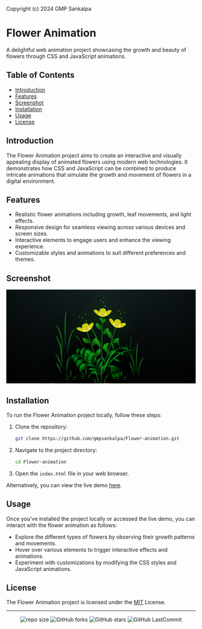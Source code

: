 Copyright (c) 2024 GMP Sankalpa

# Flower Animation

A delightful web animation project showcasing the growth and beauty of flowers through CSS and JavaScript animations.


## Table of Contents

- [Introduction](#introduction)
- [Features](#features)
- [Screenshot](#screenshot)
- [Installation](#installation)
- [Usage](#usage)
- [License](#license)

## Introduction

The Flower Animation project aims to create an interactive and visually appealing display of animated flowers using modern web technologies. It demonstrates how CSS and JavaScript can be combined to produce intricate animations that simulate the growth and movement of flowers in a digital environment.

## Features

- Realistic flower animations including growth, leaf movements, and light effects.
- Responsive design for seamless viewing across various devices and screen sizes.
- Interactive elements to engage users and enhance the viewing experience.
- Customizable styles and animations to suit different preferences and themes.

## Screenshot

![img](./img/image.png)

## Installation

To run the Flower Animation project locally, follow these steps:

1. Clone the repository:

    ```bash
    git clone https://github.com/gmpsankalpa/Flower-animation.git

2. Navigate to the project directory:

    ```bash
    cd Flower-animation

3. Open the `index.html` file in your web browser.

Alternatively, you can view the live demo [here](https://gmpsankalpa.github.io/Flower-animation/).

## Usage

Once you've installed the project locally or accessed the live demo, you can interact with the flower animation as follows:

- Explore the different types of flowers by observing their growth patterns and movements.
- Hover over various elements to trigger interactive effects and animations.
- Experiment with customizations by modifying the CSS styles and JavaScript animations.

## License

The Flower Animation project is licensed under the [MIT](LICENSE) License.

---

<div align="center">

   ![repo size](https://img.shields.io/github/repo-size/gmpsankalpa/Flower-animation?label=Repo%20Size&style=for-the-badge&labelColor=black&color=20bf6b)
   ![GitHub forks](https://img.shields.io/github/forks/gmpsankalpa/Flower-animation?&labelColor=black&color=0fb9b1&style=for-the-badge)
   ![GitHub stars](https://img.shields.io/github/stars/gmpsankalpa/Flower-animation?&labelColor=black&color=f7b731&style=for-the-badge)
   ![GitHub LastCommit](https://img.shields.io/github/last-commit/gmpsankalpa/Flower-animation?logo=github&labelColor=black&color=d1d8e0&style=for-the-badge)

</div>
